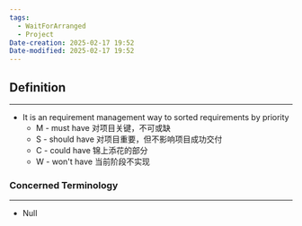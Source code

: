 ```yaml
---
tags:
  - WaitForArranged
  - Project
Date-creation: 2025-02-17 19:52
Date-modified: 2025-02-17 19:52
---
```

## Definition
---
- It is an requirement management way to sorted requirements by priority
	- M - must have
	  对项目关键，不可或缺
	- S - should have
	  对项目重要，但不影响项目成功交付
	- C - could have
	  锦上添花的部分
	- W - won't have
	  当前阶段不实现

### Concerned Terminology
---
- Null

